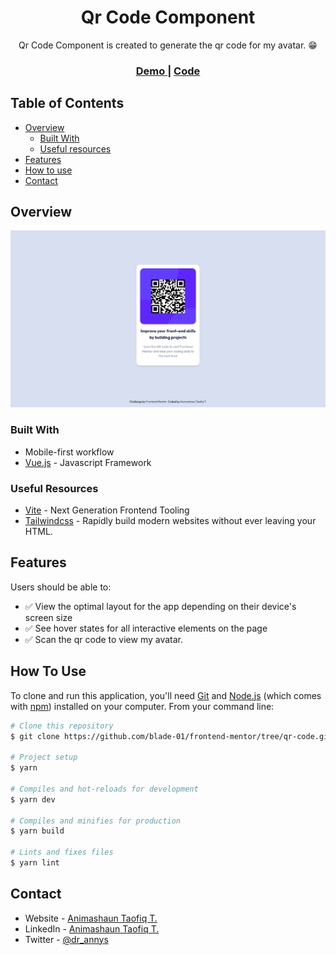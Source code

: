 <h1 align="center">Qr Code Component</h1>

<div align="center">
   Qr Code Component is created to generate the qr code for my avatar. 😁
</div>

<div align="center">
  <h3>
    <a href="https://qr-codee.netlify.app/">
      Demo
    </a>
    <span> | </span>
    <a href="https://github.com/blade-01/frontend-mentor/tree/qr-code">
      Code
    </a>
  </h3>
</div>

<!-- TABLE OF CONTENTS -->

## Table of Contents

- [Overview](#overview)
  - [Built With](#built-with)
  - [Useful resources](#useful-resources)
- [Features](#features)
- [How to use](#how-to-use)
- [Contact](#contact)

<!-- OVERVIEW -->

## Overview

![Screenshot](/src/assets/qr.png)

### Built With

- Mobile-first workflow
- [Vue.js](https://vuejs.org/) - Javascript Framework

### Useful Resources

- [Vite](https://vitejs.dev/) - Next Generation Frontend Tooling
- [Tailwindcss](https://tailwindcss.com/) - Rapidly build modern websites without ever leaving your HTML.

## Features

Users should be able to:

- ✅ View the optimal layout for the app depending on their device's screen size
- ✅ See hover states for all interactive elements on the page
- ✅ Scan the qr code to view my avatar.

## How To Use

To clone and run this application, you'll need [Git](https://git-scm.com) and [Node.js](https://nodejs.org/en/download/) (which comes with [npm](http://npmjs.com)) installed on your computer. From your command line:

```bash
# Clone this repository
$ git clone https://github.com/blade-01/frontend-mentor/tree/qr-code.git

# Project setup
$ yarn

# Compiles and hot-reloads for development
$ yarn dev

# Compiles and minifies for production
$ yarn build

# Lints and fixes files
$ yarn lint
```

## Contact

- Website - [Animashaun Taofiq T.](https://www.github.com/blade-01)
- LinkedIn - [Animashaun Taofiq T.](https://www.linkedin.com/in/animashaun-taofiq/)
- Twitter - [@dr_annys](https://www.twitter.com/dr_annys)
